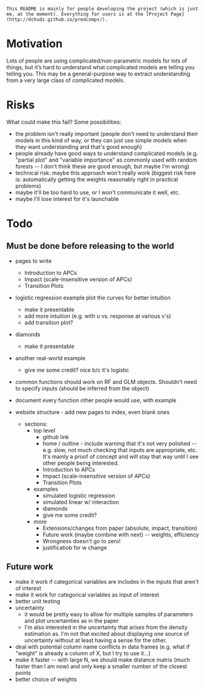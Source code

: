	This README is mainly for people developing the project (which is just me, at the moment). Everything for users is at the [Project Page](http://dchudz.github.io/predcomps/).

# Motivation

Lots of people are using complicated/non-parametric models for lots of things, but it’s hard to understand what complicated models are telling you telling you. This may be a general-purpose way to extract understanding from a very large class of complicated models.

# Risks

What could make this fail? Some possibilities:

- the problem isn't really important (people don't need to understand their models in this kind of way, or they can just use simple models when they want understanding and that's good enough)
- people already have good ways to understand complicated models (e.g. "partial plot" and "variable importance" as commonly used with random forests -- I don't think these are good enough, but maybe I'm wrong)
- technical risk: maybe this approach won't really work (biggest risk here is: automatically getting the weights reasonably right in practical problems)
- maybe it'll be too hard to use, or I won't communicate it well, etc.
- maybe I'll lose interest for it's launchable


# Todo

## Must be done before releasing to the world

- pages to write
	- Introduction to APCs
	- Impact (scale-insensitive version of APCs)
	- Transition Plots 

- logistic regression example plot the curves for better intuition
	- make it presentable
	- add more intuition (e.g. with u vs. response at various v's)
	- add transition plot?

- diamonds
	- make it presentable

- another real-world example
	- give me some credit? nice b/c it's logistic

- common functions should work on RF and GLM objects. Shouldn't need to specify inputs (should be inferred from the object)

- document every function other people would use, with example

- website structure - add new pages to index, even blank ones
	- sections:
		- top level
			- github link
			- home / outline  - include warning that it's not very polished -- e.g. slow, not much checking that inputs are appropriate, etc. It's mainly a proof of concept and will stay that way until I see other people being interested.
			- Introduction to APCs
			- Impact (scale-insensitive version of APCs)
			- Transition Plots 
		- examples
			- simulated logistic regression
			- simulated linear w/ interaction
			- diamonds
			- give me some credit?
		- more
			- Extensions/changes from paper (absolute, impact, transition)
			- Future work (maybe combine with next) -- weights, efficiency
			- Wrongness doesn't go to zero!
			- justificatiob for w change


## Future work


- make it work if categorical variables are includes in the inputs that aren't of interest
- make it work for categorical variables as input of interest
- better unit testing
- uncertainty 
	- it would be pretty easy to allow for multiple samples of parameters and plot uncertainties as in the paper
	- I'm also interested in the uncertainty that arises from the density estimation as. I'm not that excited about displaying one source of uncertainty without at least having a sense for the other.
- deal with potential column name conflicts in data frames (e.g. what if "weight" is already a column of X, but I try to use it...)
- make it faster -- with large N, we should make distance matrix (much faster than I am now) and only keep a smaller number of the closest points
- better choice of weights

